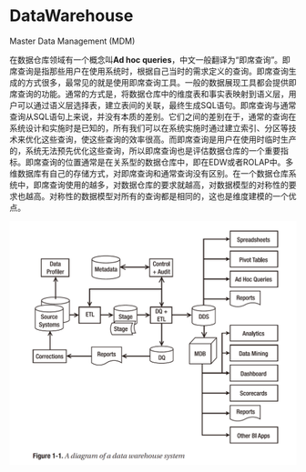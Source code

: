 # DataWarehouse
Master Data Management (MDM)

在数据仓库领域有一个概念叫**Ad hoc queries**，中文一般翻译为“即席查询”。即席查询是指那些用户在使用系统时，根据自己当时的需求定义的查询。即席查询生成的方式很多，最常见的就是使用即席查询工具。一般的数据展现工具都会提供即席查询的功能。通常的方式是，将数据仓库中的维度表和事实表映射到语义层，用户可以通过语义层选择表，建立表间的关联，最终生成SQL语句。即席查询与通常查询从SQL语句上来说，并没有本质的差别。它们之间的差别在于，通常的查询在系统设计和实施时是已知的，所有我们可以在系统实施时通过建立索引、分区等技术来优化这些查询，使这些查询的效率很高。而即席查询是用户在使用时临时生产的，系统无法预先优化这些查询，所以即席查询也是评估数据仓库的一个重要指标。即席查询的位置通常是在关系型的数据仓库中，即在EDW或者ROLAP中。多维数据库有自己的存储方式，对即席查询和通常查询没有区别。在一个数据仓库系统中，即席查询使用的越多，对数据仓库的要求就越高，对数据模型的对称性的要求也越高。对称性的数据模型对所有的查询都是相同的，这也是维度建模的一个优点。

![alt text][Dia_DW]

[Dia_DW]: https://github.com/effenberg/DataWarehouse/blob/main/pic/Diagram01_DW.PNG "Diagram of DataWarehouse"
